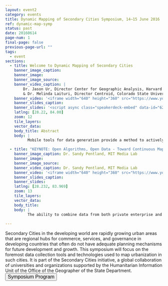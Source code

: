 ```yaml
---
layout: event2
category: events
title: Dynamic Mapping of Secondary Cities Symposium, 14–15 June 2016
ref: dynamic-map-symp
status: past
date: 20160614
page-num: 1
final-page: false
previous-page-url: ""
tags:
  - event
sections:
  - title: Welcome to Dynamic Mapping of Secondary Cities
    banner_image_caption: 
    banner_image: 
    banner_image_source: 
    banner_video_caption: |
        Dr. Jason Ur, Director Center for Geographic Analysis, Harvard University 
        & Dr. Melinda Laituri, Director Centroid, Colorado State University
    banner_video: '<iframe width="640" height="360" src="https://www.youtube.com/embed/X8BxcZ9Cp7Q" frameborder="0" allowfullscreen></iframe>'
    banner_slides_caption: 
    banner_slides: '<script async class="speakerdeck-embed" data-id="6282c16a12ab4990aac48b734568f856" data-ratio="1.33333333333333" src="//speakerdeck.com/assets/embed.js"></script>'
    latlng: [28.22, 84.00]
    zoom: 12
    tile_layers:
    vector_data:
    body_title: Abstract
    body: |
          Mobile tools for data generation provide a method to actively engage in data collection for different stakeholders. Intersecting these tools with web-based maps and geographic information systems are the basis for dynamic mapping – one where the map is interactive and where the data lends itself to analysis for generating new information. Within the current milieu, maps are dynamic on a number of levels: scale (ability to zoom); turning on and off data layers; creating map animations. Maps are also dynamic with respect to what and how data are collected, who participates in the collection process, and who analyzes the data and uses it. This symposium is an opportunity to unpack dynamic mapping as it applies to the suite of tools under examination here. The symposium will also lay the groundwork for a network of users to identify intersections and discuss lessons learned on how improvements can be made from data development to stakeholder involvement in the context of secondary cities. Secondary cities are non-primary cities that often serve as regional hubs for commerce, services, and governance, with populations that can range from 100,000 to 5 million. They are generally experiencing rapid urbanization and are often the fastest growing areas in developing countries, experiencing unplanned growth and development with limited geospatial data.

  - title: "KEYNOTE: Open Algorithms, Open Data - Toward Continuous Mapping of Sustainable Development"
    banner_image_caption: Dr. Sandy Pentland, MIT Media Lab
    banner_image: 
    banner_image_source:
    banner_video_caption: Dr. Sandy Pentland, MIT Media Lab
    banner_video: '<iframe width="640" height="360" src="https://www.youtube.com/embed/Rn7VdlWJjN8" frameborder="0" allowfullscreen></iframe>'
    banner_slides_caption: 
    banner_slides:
    latlng: [28.232, 83.969]
    zoom: 13
    tile_layers:
    vector_data:
    body_title:
    body: |
          The ability to combine data from both private enterprise and government allows continuous mapping of variables relevant to good government and sustainable development. The key is a framework that protects individual privacy and private interests.
 
---
```


Secondary Cities in the developing world are rapidly growing urban areas that are regional hubs for commerce, services, and governance in developing countries that often do not have adequate planning mechanisms for future development and growth. This symposium will focus on the foremost data collection tools and technologies used to map urbanization in such cities. It is part of the Secondary Cities initiative, a global collaboration of universities and organizations supported by the Humanitarian Information Unit of the Office of the Geographer of the State Department.&nbsp;&nbsp;&nbsp;<a href="{{ site.baseurl }}/resources/events/dynamic_mapping_secondary_cities_symposium_program.pdf"><button type="button" class="btn btn-default2" style="font-size:16px"><i class="fa"></i>Symposium Program</button></a>

